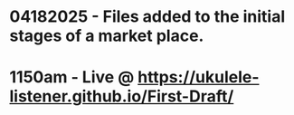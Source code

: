 # 04182025 - Files added to the initial stages of a market place.
# 1150am - Live @ https://ukulele-listener.github.io/First-Draft/
